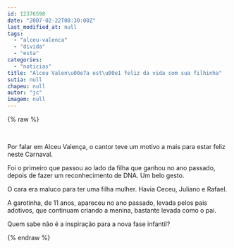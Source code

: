 ```yaml
---
id: 12376598
date: "2007-02-22T08:30:00Z"
last_modified_at: null
tags:
  - "alceu-valenca"
  - "divida"
  - "esta"
categories:
  - "noticias"
title: "Alceu Valen\u00e7a est\u00e1 feliz da vida com sua filhinha"
sutia: null
chapeu: null
autor: "jc"
imagem: null
---
```

{% raw %}
<p>&nbsp;<br /></p>
<p>Por falar em&nbsp;Alceu Valen&ccedil;a, o cantor&nbsp;teve um motivo a mais para estar feliz neste Carnaval.</p>
<p>Foi o primeiro que passou ao lado da filha que ganhou no ano passado, depois de fazer um reconhecimento de DNA. Um belo gesto.</p>
<p>O cara era maluco para ter uma filha mulher. Havia Ceceu, Juliano e Rafael.</p>
<p>A garotinha, de 11 anos, apareceu no ano passado, levada pelos pais adotivos, que continuam criando a menina, bastante levada como o pai.</p>
<p>Quem sabe n&atilde;o &eacute; a inspira&ccedil;&atilde;o para a nova fase infantil?</p>
{% endraw %}